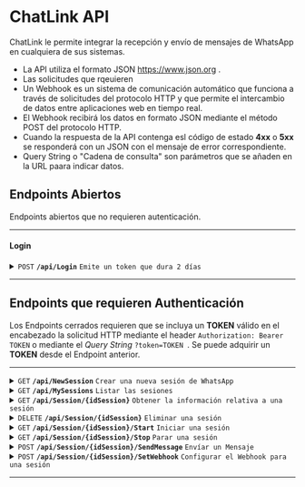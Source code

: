# ChatLink API

ChatLink le permite integrar la recepción y envío de mensajes de WhatsApp en cualquiera de sus sistemas.
- La API utiliza el formato JSON https://www.json.org .
- Las solicitudes que rqeuieren 
- Un Webhook es un sistema de comunicación automático que funciona a través de solicitudes del protocolo HTTP y que permite el intercambio de datos entre aplicaciones web en tiempo real.
- El Webhook recibirá los datos en formato JSON mediante el método POST del protocolo HTTP.
- Cuando la respuesta de la API contenga esl código de estado **4xx** o **5xx** se responderá con un JSON con el mensaje de error correspondiente.
- Query String o "Cadena de consulta" son parámetros que se añaden en la URL paara indicar datos.

## Endpoints Abiertos

Endpoints abiertos que no requieren autenticación.

------------------------------------------------------------------------------------------

#### Login

<details>
 <summary><code>POST</code> <code><b>/api/Login</b></code> <code>Emite un token que dura 2 días</code></summary>

##### Parámetros

> | Parámetro              |  Requerido?     | Tipo de Dato      | Descripción                         |
> |-------------------|-----------|----------------|-------------------------------------|
> | `Email` |  Sí | string   | Email del Usuario        |
> | `Password` |  Sí | string   | Password del Usuario        |



##### Respuesta JSON

> | Propiedad  | Descripción  |
> |----------|----------|
> | token    | Token de autorización que se utilizara en cada solicitud HTTP que requiera autenticación    |


</details>

------------------------------------------------------------------------------------------


## Endpoints que requieren Authenticación

Los Endpoints cerrados requieren que se incluya un **TOKEN** válido en el encabezado la solicitud HTTP mediante el header `Authorization: Bearer TOKEN` o mediante el *Query String* `?token=TOKEN `. Se puede adquirir un **TOKEN** desde el Endpoint anterior.


------------------------------------------------------------------------------------------


<details>
 <summary><code>GET</code> <code><b>/api/NewSession</b></code> <code>Crear una nueva sesión de WhatsApp</code></summary>


##### Respuesta JSON
> | Propiedad  | Descripción  | Tipo de Dato  |
> |----------|----------|----------|
> | `idSession`    | Identificador único para cada sesión de WhatsApp    | string    |




</details>



<details>
 <summary><code>GET</code> <code><b>/api/MySessions</b></code> <code>Listar las sesiones</code></summary>


##### Respuesta JSON (Array)

> | Propiedad  | Descripción  | Tipo de Dato  |
> |----------|----------|----------|
> | `idSession`    | Identificador único para cada sesión de WhatsApp    | string    |
> | `hasCredentials`    | Indica si la sesión tiene vinculado un dispositivo    | boolean/null    |
> | `Webhook`    | Webhook configurado para la sesión    | string/null    |
> | `DownloadMedia`    | Indica si la sesión descargará el contenido multimedia enviado (audio, fotos, video, stickers)    | boolean    |
> | `isRunning`    | Indica si la sesión se encuentra corriendo   | boolean    |
> | `qr`    | Valor del QR a escanear con la aplicación de WhatsAPp para autenticar la sesión   | string    |
> | `isConnected`    | Identifica si la sesión se encuentra conectada y autenticada    | boolean    |


</details>

<details>
 <summary><code>GET</code> <code><b>/api/Session/{idSession}</b></code> <code>Obtener la información relativa a una sesión</code></summary>


##### Respuesta JSON

> | Propiedad  | Descripción  | Tipo de Dato  |
> |----------|----------|----------|
> | `idSession`    | Identificador único para cada sesión de WhatsApp    | string    |
> | `hasCredentials`    | Indica si la sesión tiene vinculado un dispositivo    | boolean/null    |
> | `Webhook`    | Webhook configurado para la sesión    | string/null    |
> | `DownloadMedia`    | Indica si la sesión descargará el contenido multimedia enviado (audio, fotos, video, stickers)    | boolean    |
> | `isRunning`    | Indica si la sesión se encuentra corriendo   | boolean    |
> | `qr`    | Valor del QR a escanear con la aplicación de WhatsAPp para autenticar la sesión   | string    |
> | `isConnected`    | Identifica si la sesión se encuentra conectada y autenticada    | boolean    |

</details>

<details>
 <summary><code>DELETE</code> <code><b>/api/Session/{idSession}</b></code> <code>Eliminar una sesión</code></summary>


##### Respuesta JSON
> | Propiedad  | Descripción  | Tipo de Dato  |
> |----------|----------|----------|
> | `status`    | Estado de la eliminación   | string    |




</details>

<details>
 <summary><code>GET</code> <code><b>/api/Session/{idSession}/Start</b></code> <code>Iniciar una sesión</code></summary>


##### Respuesta JSON
> | Propiedad  | Descripción  | Tipo de Dato  |
> |----------|----------|----------|
> | `status`    | Estado de la inicialización   | string    |




</details>

<details>
 <summary><code>GET</code> <code><b>/api/Session/{idSession}/Stop</b></code> <code>Parar una sesión</code></summary>


##### Respuesta JSON
> | Propiedad  | Descripción  | Tipo de Dato  |
> |----------|----------|----------|
> | `status`    | Estado de éxito   | string    |




</details>

<details>
 <summary><code>POST</code> <code><b>/api/Session/{idSession}/SendMessage</b></code> <code>Envíar un Mensaje</code></summary>

##### Parámetros

> | Parámetro              |  Requerido?     | Tipo de Dato      | Descripción                         |
> |-------------------|-----------|----------------|-------------------------------------|
> | `To` |  Sí | string   | ID del grupo/usuario de WhatsApp, también puede ser el número de teléfono con el prefijo correspondiente al país        |
> | `text` |  Sí | string   | Mensaje que se enviará        |



##### Respuesta JSON

> | Propiedad  | Descripción  | Tipo de Dato  |
> |----------|----------|----------|
> | `status`    | Estado de éxito   | string    |


</details>

<details>
 <summary><code>POST</code> <code><b>/api/Session/{idSession}/SetWebhook</b></code> <code>Configurar el Webhook para una sesión</code></summary>

##### Parámetros

> | Parámetro              |  Requerido?     | Tipo de Dato      | Descripción                         |
> |-------------------|-----------|----------------|-------------------------------------|
> | `Webhook` |  Sí | string   | Webhook donde se haran las peteiciones POST con los mensaje enstrantes de la sesión        |



##### Respuesta JSON

> | Propiedad  | Descripción  | Tipo de Dato  |
> |----------|----------|----------|
> | `status`    | Estado de éxito   | string    |


</details>

------------------------------------------------------------------------------------------